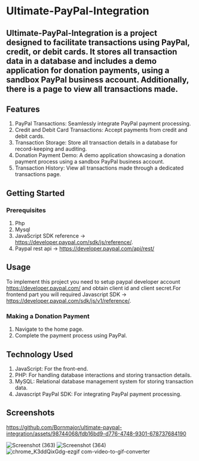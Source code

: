 # Ultimate-PayPal-Integration

## Ultimate-PayPal-Integration is a project designed to facilitate transactions using PayPal, credit, or debit cards. It stores all transaction data in a database and includes a demo application for donation payments, using a sandbox PayPal business account. Additionally, there is a page to view all transactions made.

## Features
1. PayPal Transactions: Seamlessly integrate PayPal payment processing.
2. Credit and Debit Card Transactions: Accept payments from credit and debit cards.
3. Transaction Storage: Store all transaction details in a database for record-keeping and auditing.
4. Donation Payment Demo: A demo application showcasing a donation payment process using a sandbox PayPal business account.
5. Transaction History: View all transactions made through a dedicated transactions page.

## Getting Started
### Prerequisites
1. Php
2. Mysql
3. JavaScript SDK reference -> https://developer.paypal.com/sdk/js/reference/.
4. Paypal rest api -> https://developer.paypal.com/api/rest/



## Usage
To implement this project you need to setup paypal developer account https://developer.paypal.com/ and obtain client id and client secret.For frontend part you will required Javascript SDK -> https://developer.paypal.com/sdk/js/v1/reference/.
### Making a Donation Payment
1. Navigate to the home page.
2. Complete the payment process using PayPal.

## Technology Used
1. JavaScript: For the front-end.
2. PHP: For handling database interactions and storing transaction details.
3. MySQL: Relational database management system for storing transaction data.
4. Javascript PayPal SDK: For integrating PayPal payment processing.

## Screenshots

https://github.com/Bornmajor/ultimate-paypal-integration/assets/98744068/fdb16bd9-d776-4748-9301-678737684190

![Screenshot (363)](https://github.com/Bornmajor/ultimate-paypal-integration/assets/98744068/d4ff0890-c24d-4cae-bb1b-4198b5de53dc)
![Screenshot (364)](https://github.com/Bornmajor/ultimate-paypal-integration/assets/98744068/61bf7175-8f0c-40b1-a222-dd1e2a05c615)
![chrome_K3ddQixGdg-ezgif com-video-to-gif-converter](https://github.com/Bornmajor/ultimate-paypal-integration/assets/98744068/68c8e3a7-8c4b-4983-b686-751688cb1c9f)

